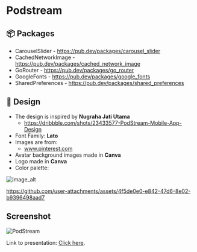 # Podstream

## :package: Packages
- CarouselSlider - https://pub.dev/packages/carousel_slider
- CachedNetworkImage - https://pub.dev/packages/cached_network_image
- GoRouter - https://pub.dev/packages/go_router
- GoogleFonts - https://pub.dev/packages/google_fonts
- SharedPreferences - https://pub.dev/packages/shared_preferences

##  :art: Design
- The design is inspired by **Nugraha Jati Utama**
  - https://dribbble.com/shots/23433577-PodStream-Mobile-App-Design
- Font Family: **Lato**
- Images are from:
  - www.pinterest.com
- Avatar background images made in **Canva**
- Logo made in **Canva**
- Color palette:

![image_alt](https://github.com/rragnarsd/school_app/blob/b52ba1f8d6174cdeace7a60ce834533652126436/pod_colorpalette.png)


https://github.com/user-attachments/assets/4f5de0e0-e842-47d6-8e02-b9396498aad7


## Screenshot
![PodStream](https://github.com/rragnarsd/school_app/blob/cd63195302168525fa627096f52cd33d6fd7c927/podstream.jpg)

Link to presentation: [Click here](https://www.canva.com/design/DAGmTZ-7iuU/jEGlz2IdyXsi2du-4D6Hyw/watch?utm_content=DAGmTZ-7iuU&utm_campaign=share_your_design&utm_medium=link2&utm_source=shareyourdesignpanel).
